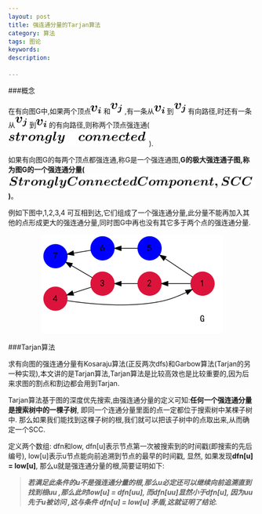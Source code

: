 ```yaml
---
layout: post
title: 强连通分量的Tarjan算法
category: 算法
tags: 图论
keywords: 
description: 

---
```


###概念



在有向图G中,如果两个顶点<img src=/source/Graph/tarjan/l1.png>和<img src =/source/Graph/tarjan/l2.png>,有一条从<img src=/source/Graph/tarjan/l1.png>到<img src=/source/Graph/tarjan/l2.png>有向路径,时还有一条从<img src=/source/Graph/tarjan/l2.png>到<img src=/source/Graph/tarjan/l1.png>的有向路径,则称两个顶点强连通(<img src=/source/Graph/tarjan/l3.png>).

如果有向图G的每两个顶点都强连通,称G是一个强连通图,**G的极大强连通子图,称为图G的一个强连通分量(<img src=/source/Graph/tarjan/l4.png>)**。

例如下图中,1,2,3,4 可互相到达,它们组成了一个强连通分量,此分量不能再加入其他的点形成更大的强连通分量,同时图G中再也没有其它多于两个点的强连通分量.

<center> <img src=/source/Graph/tarjan/tar1.png></center>

###Tarjan算法



求有向图的强连通分量有Kosaraju算法(正反两次dfs)和Garbow算法(Tarjan的另一种实现),本文讲的是Tarjan算法,Tarjan算法是比较高效也是比较重要的,因为后来求图的割点和割边都会用到Tarjan.

Tarjan算法基于图的深度优先搜索,由强连通分量的定义可知:**任何一个强连通分量是搜索树中的一棵子树**,
即同一个连通分量里面的点一定都位于搜索树中某棵子树中. 那么如果我们能找到这棵子树的根,我们就可以把该子树中的点取出来,从而确定一个SCC.

定义两个数组: dfn和low, dfn[u]表示节点第一次被搜索到的时间戳(即搜索的先后编号), low[u]表示u节点能向前追溯到节点的最早的时间戳, 显然, 如果发现**dfn[u] = low[u]**, 那么u就是强连通分量的根,简要证明如下:

>***若满足此条件的u不是强连通分量的根,那么u必定还可以继续向前追溯直到找到根uu ,那么此时low[u] = dfn[uu], 而dfn[uu]显然小于dfn[u], 因为uu先于u被访问 ,这与条件 dfn[u] = low[u] 矛盾,这就证明了结论.***
